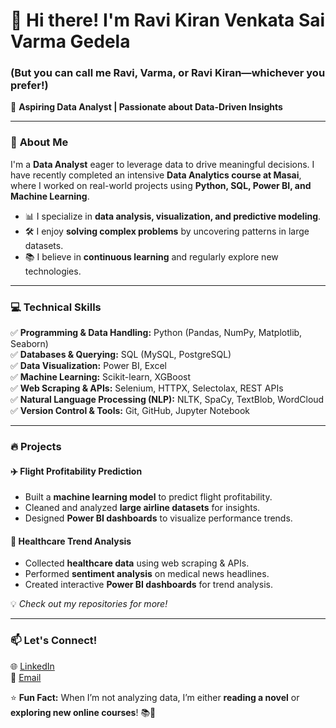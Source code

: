 # 👋 Hi there! I'm Ravi Kiran Venkata Sai Varma Gedela  
### (But you can call me Ravi, Varma, or Ravi Kiran—whichever you prefer!)  

🚀 **Aspiring Data Analyst | Passionate about Data-Driven Insights**  

---

### 🧐 **About Me**  
I'm a **Data Analyst** eager to leverage data to drive meaningful decisions. I have recently completed an intensive **Data Analytics course at Masai**, where I worked on real-world projects using **Python, SQL, Power BI, and Machine Learning**.  

- 📊 I specialize in **data analysis, visualization, and predictive modeling**.  
- 🛠️ I enjoy **solving complex problems** by uncovering patterns in large datasets.  
- 📚 I believe in **continuous learning** and regularly explore new technologies.  

---

### 💻 **Technical Skills**  
✅ **Programming & Data Handling:** Python (Pandas, NumPy, Matplotlib, Seaborn)  
✅ **Databases & Querying:** SQL (MySQL, PostgreSQL)  
✅ **Data Visualization:** Power BI, Excel  
✅ **Machine Learning:** Scikit-learn, XGBoost  
✅ **Web Scraping & APIs:** Selenium, HTTPX, Selectolax, REST APIs  
✅ **Natural Language Processing (NLP):** NLTK, SpaCy, TextBlob, WordCloud  
✅ **Version Control & Tools:** Git, GitHub, Jupyter Notebook  

---

### 🔥 **Projects**  
#### **✈️ Flight Profitability Prediction**  
- Built a **machine learning model** to predict flight profitability.  
- Cleaned and analyzed **large airline datasets** for insights.  
- Designed **Power BI dashboards** to visualize performance trends.  

#### **🏥 Healthcare Trend Analysis**  
- Collected **healthcare data** using web scraping & APIs.  
- Performed **sentiment analysis** on medical news headlines.  
- Created interactive **Power BI dashboards** for trend analysis.  

💡 *Check out my repositories for more!*  

---

### 📫 **Let's Connect!**  
🌐 [LinkedIn](https://www.linkedin.com/in/your-profile/)  
📩 [Email](mailto:your-email@example.com)  

⭐ **Fun Fact:** When I’m not analyzing data, I’m either **reading a novel** or **exploring new online courses**! 📚🚀  
